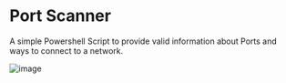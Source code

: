 # Port Scanner

A simple Powershell Script to provide valid information about Ports and ways to connect to a network.

![image](https://github.com/HarshCasper/Rotten-Scripts/blob/master/Port%20Scanner/carbon%20(20).png)
